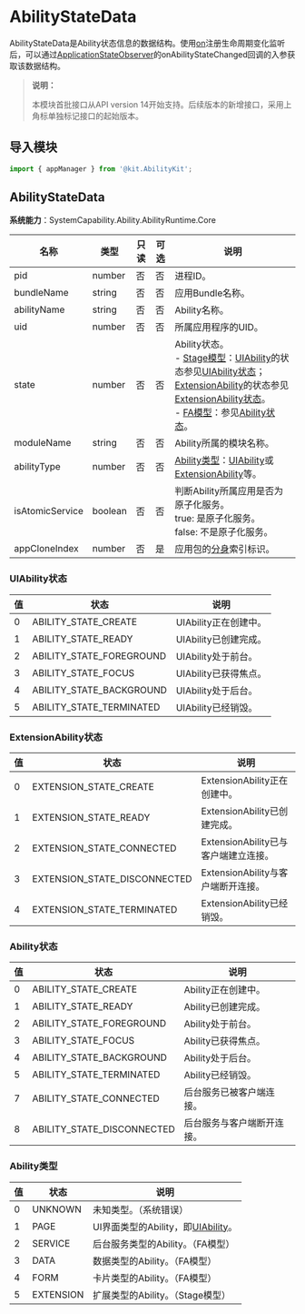 # AbilityStateData

<!--Kit: Ability Kit-->
<!--Subsystem: Ability-->
<!--Owner: @zhu-feimo-->
<!--Designer: @ccllee1-->
<!--Tester: @lixueqing513-->
<!--Adviser: @huipeizi-->
AbilityStateData是Ability状态信息的数据结构。使用[on](js-apis-app-ability-appManager.md#appmanageronapplicationstate14)注册生命周期变化监听后，可以通过[ApplicationStateObserver](js-apis-inner-application-applicationStateObserver.md)的onAbilityStateChanged回调的入参获取该数据结构。

> **说明：**
> 
> 本模块首批接口从API version 14开始支持。后续版本的新增接口，采用上角标单独标记接口的起始版本。

## 导入模块

```ts
import { appManager } from '@kit.AbilityKit';
```

## AbilityStateData


**系统能力**：SystemCapability.Ability.AbilityRuntime.Core

| 名称                     | 类型     | 只读 | 可选 | 说明                       |
| ----------------------- | ---------| ---- | ---- | ------------------------- |
| pid                     | number   | 否   | 否   | 进程ID。                    |
| bundleName              | string   | 否   | 否  | 应用Bundle名称。          |
| abilityName            | string   | 否   | 否   | Ability名称。               |
| uid                    | number   | 否   | 否   | 所属应用程序的UID。                  |
| state                   | number   | 否   | 否   | Ability状态。<br>- [Stage模型](../../application-models/ability-terminology.md#stage模型)：[UIAbility](js-apis-app-ability-uiAbility.md)的状态参见[UIAbility状态](#uiability状态)；[ExtensionAbility](js-apis-app-ability-extensionAbility.md)的状态参见[ExtensionAbility状态](#extensionability状态)。<br>- [FA模型](../../application-models/ability-terminology.md#fa模型)：参见[Ability状态](#ability状态)。                |
| moduleName | string   | 否   | 否   | Ability所属的模块名称。    |
| abilityType | number | 否   | 否   | [Ability类型](#ability类型)：[UIAbility](js-apis-app-ability-uiAbility.md)或[ExtensionAbility](js-apis-app-ability-extensionAbility.md)等。 |
| isAtomicService | boolean | 否 | 否 | 判断Ability所属应用是否为原子化服务。<br>true: 是原子化服务。<br>false: 不是原子化服务。 |
| appCloneIndex          | number   | 否   | 是   | 应用包的[分身](../../quick-start/app-clone.md)索引标识。                  |

### UIAbility状态

| 值   | 状态                       | 说明                   |
| ---- | -------------------------- | ---------------------- |
| 0    | ABILITY_STATE_CREATE       | UIAbility正在创建中。      |
| 1    | ABILITY_STATE_READY        | UIAbility已创建完成。      |
| 2    | ABILITY_STATE_FOREGROUND   | UIAbility处于前台。        |
| 3    | ABILITY_STATE_FOCUS        | UIAbility已获得焦点。        |
| 4    | ABILITY_STATE_BACKGROUND   | UIAbility处于后台。        |
| 5    | ABILITY_STATE_TERMINATED   | UIAbility已经销毁。        |

### ExtensionAbility状态
| 值   | 状态    | 说明                  |
| ---- | -------------------------- | ---------------------- |
| 0    | EXTENSION_STATE_CREATE     | ExtensionAbility正在创建中。  |
| 1    | EXTENSION_STATE_READY      | ExtensionAbility已创建完成。  |
| 2    | EXTENSION_STATE_CONNECTED  | ExtensionAbility已与客户端建立连接。 |
| 3    | EXTENSION_STATE_DISCONNECTED | ExtensionAbility与客户端断开连接。 |
| 4    | EXTENSION_STATE_TERMINATED  | ExtensionAbility已经销毁。  |

### Ability状态

| 值   | 状态                       | 说明                   |
| ---- | -------------------------- | ---------------------- |
| 0    | ABILITY_STATE_CREATE       | Ability正在创建中。      |
| 1    | ABILITY_STATE_READY        | Ability已创建完成。      |
| 2    | ABILITY_STATE_FOREGROUND   | Ability处于前台。        |
| 3    | ABILITY_STATE_FOCUS        | Ability已获得焦点。       |
| 4    | ABILITY_STATE_BACKGROUND   | Ability处于后台。        |
| 5    | ABILITY_STATE_TERMINATED   | Ability已经销毁。        |
| 7    | ABILITY_STATE_CONNECTED    | 后台服务已被客户端连接。 |
| 8    | ABILITY_STATE_DISCONNECTED | 后台服务与客户端断开连接。 |

### Ability类型

| 值   | 状态    | 说明                  |
| ---- | ------- | --------------------- |
| 0    | UNKNOWN | 未知类型。（系统错误）              |
| 1    | PAGE    | UI界面类型的Ability，即[UIAbility](js-apis-app-ability-uiAbility.md)。  |
| 2    | SERVICE | 后台服务类型的Ability。（FA模型） |
| 3    | DATA | 数据类型的Ability。（FA模型）               |
| 4    | FORM    | 卡片类型的Ability。（FA模型）    |
| 5    | EXTENSION | 扩展类型的Ability。（Stage模型）  |
